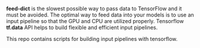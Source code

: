 **feed-dict** is the slowest possible way to pass data to TensorFlow and it must be avoided. The optimal way to feed data into your models is to use an input pipeline so that the GPU and CPU are utilized properly. Tensorflow **tf.data** API helps to build flexible and efficient input pipelines.

This repo contains scripts for building input pipelines with tensorflow.